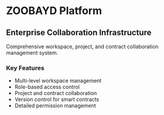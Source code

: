 # ZOOBAYD Platform

## Enterprise Collaboration Infrastructure
Comprehensive workspace, project, and contract collaboration management system.

### Key Features
- Multi-level workspace management
- Role-based access control
- Project and contract collaboration
- Version control for smart contracts
- Detailed permission management